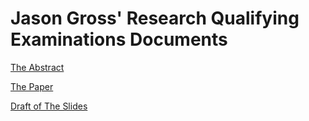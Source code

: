 # Jason Gross' Research Qualifying Examinations Documents

[The Abstract](//jasongross.github.io/RQE/nightly/abstract.pdf)

[The Paper](//jasongross.github.io/RQE/nightly/rewriting-with-cover.pdf)

[Draft of The Slides](https://docs.google.com/presentation/d/1eU1IRHt9DRrruS3Q8Av7xrWREqhTrjXA0Owha7yqnAE/edit?usp=sharing)
